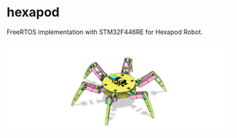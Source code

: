 # hexapod
FreeRTOS implementation with STM32F446RE for Hexapod Robot.

![Assembled Body](imgs/body_assembled.png)
